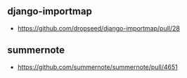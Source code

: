 ## django-importmap
 - https://github.com/dropseed/django-importmap/pull/28

## summernote
 - https://github.com/summernote/summernote/pull/4651
